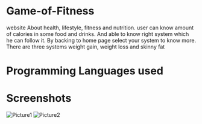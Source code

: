 # Game-of-Fitness
website About health, lifestyle, fitness and nutrition. user can know amount of calories in some food and drinks. And able to know right system which he can follow it.
By backing to home page select your system to know more. There are three systems weight gain, weight loss and skinny fat

# Programming Languages used


# Screenshots
![Picture1](https://user-images.githubusercontent.com/52097278/93289342-72db5a80-f7de-11ea-9c83-73475c58f9e6.png)
![Picture2](https://user-images.githubusercontent.com/52097278/93289349-766ee180-f7de-11ea-8f88-d5479d6519c4.png)
